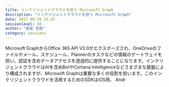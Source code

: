 ```yaml
---
title: インテリジェントクラウドを担う Microsoft Graph
description: "インテリジェントクラウドを担う Microsoft Graph"
date: 2017-09-28 15:25
sessionlevel: 50
author: "髙尾 哲朗"
category: sessions
---
```

Microsoft GraphからOffice 365 API V2.0がエクスポーズされ、OneDriveのファイルやメール、スケジュール、Plannerのタスクなどの情報のゲートウェイを担い、認証を含めデータアクセスを透過的に提供することになります。インテリジェントクラウドはAIを含めBotやCortana Intelligenceなどさまざまな基盤により構成されますが、Microsoft Graphは重要な多くの役割を担います。このインテリジェントクラウドを活用するためのSDKはiOS用、 Andr
